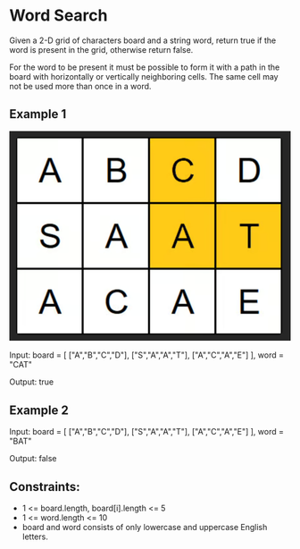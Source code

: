 # Word Search

Given a 2-D grid of characters board and a string word, return true if the word is present in the grid, otherwise return false.

For the word to be present it must be possible to form it with a path in the board with horizontally or vertically neighboring cells. The same cell may not be used more than once in a word.

## Example 1

![img.png](img.png)

Input:
board = [
["A","B","C","D"],
["S","A","A","T"],
["A","C","A","E"]
],
word = "CAT"

Output: true

## Example 2

Input:
board = [
["A","B","C","D"],
["S","A","A","T"],
["A","C","A","E"]
],
word = "BAT"

Output: false

## Constraints:

- 1 <= board.length, board[i].length <= 5
- 1 <= word.length <= 10
- board and word consists of only lowercase and uppercase English letters.
